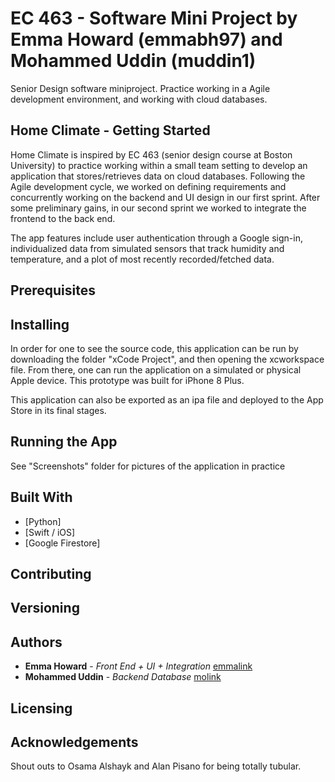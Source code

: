 # EC 463 - Software Mini Project by Emma Howard (emmabh97) and Mohammed Uddin (muddin1)
Senior Design software miniproject. Practice working in a Agile development environment, and working with cloud databases.

## Home Climate - Getting Started

Home Climate is inspired by EC 463 (senior design course at Boston University) to practice working within a small team setting to develop an application that stores/retrieves data on cloud databases. Following the Agile development cycle, we worked on defining requirements and concurrently working on the backend and UI design in our first sprint. After some preliminary gains, in our second sprint we worked to integrate the frontend to the back end.

The app features include user authentication through a Google sign-in, individualized data from simulated sensors that track humidity and temperature, and a plot of most recently recorded/fetched data. 

## Prerequisites

## Installing

In order for one to see the source code, this application can be run by downloading the folder "xCode Project", and then opening the xcworkspace file. From there, one can run the application on a simulated or physical Apple device. This prototype was built for iPhone 8 Plus.

This application can also be exported as an ipa file and deployed to the App Store in its final stages.

## Running the App 

See "Screenshots" folder for pictures of the application in practice

## Built With

* [Python]
* [Swift / iOS]
* [Google Firestore]

## Contributing

## Versioning

## Authors

* **Emma Howard** - *Front End + UI + Integration* [emmalink]()
* **Mohammed Uddin** - *Backend Database* [molink]()

## Licensing

## Acknowledgements

Shout outs to Osama Alshayk and Alan Pisano for being totally tubular. 


